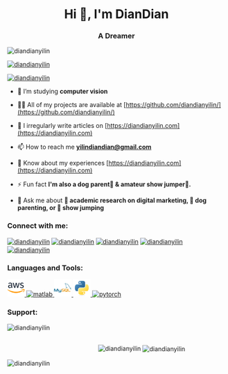 <h1 align="center">Hi 👋, I'm DianDian</h1>
<h3 align="center">A Dreamer</h3>

<p align="left"> <img src="https://komarev.com/ghpvc/?username=diandianyilin&label=Profile%20views&color=0e75b6&style=flat" alt="diandianyilin" /> </p>

<p align="left"> <a href="https://github.com/ryo-ma/github-profile-trophy"><img src="https://github-profile-trophy.vercel.app/?username=diandianyilin" alt="diandianyilin" /></a> </p>

<p align="left"> <a href="https://twitter.com/diandianyilin" target="blank"><img src="https://img.shields.io/twitter/follow/diandianyilin?logo=twitter&style=for-the-badge" alt="diandianyilin" /></a> </p>

<!-- - 🔭 I’m currently working on **A** -->

- 🌱 I’m studying **computer vision**

<!-- - 👯 I’m looking to collaborate on **B** -->

<!-- - 🤝 I’m looking for help with **C** -->

- 👨‍💻 All of my projects are available at [https://github.com/diandianyilin/](https://github.com/diandianyilin/)

- 📝 I irregularly write articles on [https://diandianyilin.com](https://diandianyilin.com)

- 📫 How to reach me **yilindiandian@gmail.com**

- 📄 Know about my experiences [https://diandianyilin.com](https://diandianyilin.com)

- ⚡ Fun fact **I'm also a dog parent🐶 & amateur show jumper🐴.**
  
- 💬 Ask me about **📑 academic research on digital marketing, 🐶 dog parenting, or 🐴 show jumping**

<h3 align="left">Connect with me:</h3>
<p align="left">
<a href="https://twitter.com/diandianyilin" target="blank"><img align="center" src="https://raw.githubusercontent.com/rahuldkjain/github-profile-readme-generator/master/src/images/icons/Social/twitter.svg" alt="diandianyilin" height="30" width="40" /></a>
<a href="https://linkedin.com/in/diandianyilin" target="blank"><img align="center" src="https://raw.githubusercontent.com/rahuldkjain/github-profile-readme-generator/master/src/images/icons/Social/linked-in-alt.svg" alt="diandianyilin" height="30" width="40" /></a>
<a href="https://fb.com/diandianyilin" target="blank"><img align="center" src="https://raw.githubusercontent.com/rahuldkjain/github-profile-readme-generator/master/src/images/icons/Social/facebook.svg" alt="diandianyilin" height="30" width="40" /></a>
<a href="https://instagram.com/diandianyilin" target="blank"><img align="center" src="https://raw.githubusercontent.com/rahuldkjain/github-profile-readme-generator/master/src/images/icons/Social/instagram.svg" alt="diandianyilin" height="30" width="40" /></a>
<a href="https://www.leetcode.com/diandianyilin" target="blank"><img align="center" src="https://raw.githubusercontent.com/rahuldkjain/github-profile-readme-generator/master/src/images/icons/Social/leet-code.svg" alt="diandianyilin" height="30" width="40" /></a>
</p>

<h3 align="left">Languages and Tools:</h3>
<p align="left"> <a href="https://aws.amazon.com" target="_blank" rel="noreferrer"> <img src="https://raw.githubusercontent.com/devicons/devicon/master/icons/amazonwebservices/amazonwebservices-original-wordmark.svg" alt="aws" width="40" height="40"/> </a> <a href="https://www.mathworks.com/" target="_blank" rel="noreferrer"> <img src="https://upload.wikimedia.org/wikipedia/commons/2/21/Matlab_Logo.png" alt="matlab" width="40" height="40"/> </a> <a href="https://www.mysql.com/" target="_blank" rel="noreferrer"> <img src="https://raw.githubusercontent.com/devicons/devicon/master/icons/mysql/mysql-original-wordmark.svg" alt="mysql" width="40" height="40"/> </a> <a href="https://www.python.org" target="_blank" rel="noreferrer"> <img src="https://raw.githubusercontent.com/devicons/devicon/master/icons/python/python-original.svg" alt="python" width="40" height="40"/> </a> <a href="https://pytorch.org/" target="_blank" rel="noreferrer"> <img src="https://www.vectorlogo.zone/logos/pytorch/pytorch-icon.svg" alt="pytorch" width="40" height="40"/> </a> </p>

<h3 align="left">Support:</h3>
<p><a href="https://www.buymeacoffee.com/diandianyilin"> <img align="left" src="https://cdn.buymeacoffee.com/buttons/v2/default-yellow.png" height="50" width="210" alt="diandianyilin" /></a></p><br><br>

<p><img align="left" src="https://github-readme-stats.vercel.app/api/top-langs?username=diandianyilin&show_icons=true&locale=en&layout=compact" alt="diandianyilin" /></p>

<p>&nbsp;<img align="center" src="https://github-readme-stats.vercel.app/api?username=diandianyilin&show_icons=true&locale=en" alt="diandianyilin" /></p>

<p><img align="center" src="https://github-readme-streak-stats.herokuapp.com/?user=diandianyilin&" alt="diandianyilin" /></p>
